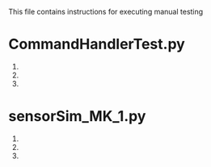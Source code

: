 This file contains instructions for executing manual testing 

# CommandHandlerTest.py 
1. 
2. 
3. 

# sensorSim_MK_1.py
1. 
2. 
3. 
